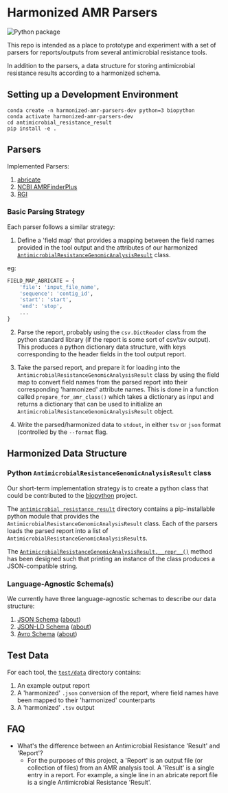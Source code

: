 # Harmonized AMR Parsers

![Python package](https://github.com/dfornika/harmonized-amr-parsers/workflows/Python%20package/badge.svg)

This repo is intended as a place to prototype and experiment with a set of parsers for reports/outputs from several
antimicrobial resistance tools.

In addition to the parsers, a data structure for storing antimicrobial resistance results according to a harmonized schema.

## Setting up a Development Environment

```
conda create -n harmonized-amr-parsers-dev python=3 biopython
conda activate harmonized-amr-parsers-dev
cd antimicrobial_resistance_result
pip install -e .
```

## Parsers

Implemented Parsers:

1. [abricate](parsers/abricate_report_parser.py)
2. [NCBI AMRFinderPlus](parsers/ncbiamrfinderplus_report_parser.py)
3. [RGI](parsers/rgi_report_parser.py)

### Basic Parsing Strategy

Each parser follows a similar strategy:

1. Define a 'field map' that provides a mapping between the field names provided in the tool output and the attributes of our harmonized [`AntimicrobialResistanceGenomicAnalysisResult`](antimicrobial_resistance_result/AntimicrobialResistance/Result.py) class.

eg:

```python
FIELD_MAP_ABRICATE = {
    'file': 'input_file_name',
    'sequence': 'contig_id',
    'start': 'start',
    'end': 'stop',
    ...
}
```

2. Parse the report, probably using the `csv.DictReader` class from the python standard library (if the report is some sort of csv/tsv output). This produces a python dictionary data structure, with keys corresponding to the header fields in the tool output report.

3. Take the parsed report, and prepare it for loading into the `AntimicrobialResistanceGenomicAnalysisResult` class by using the field map to convert field names from the parsed report into their corresponding 'harmonized' attribute names. This is done in a function called `prepare_for_amr_class()` which takes a dictionary as input and returns a dictionary that can be used to initialize an `AntimicrobialResistanceGenomicAnalysisResult` object.

4. Write the parsed/harmonized data to `stdout`, in either `tsv` or `json` format (controlled by the `--format` flag.

## Harmonized Data Structure

### Python `AntimicrobialResistanceGenomicAnalysisResult` class

Our short-term implementation strategy is to create a python class that could be contributed to the [biopython](https://biopython.org/) project.

The [`antimicrobial_resistance_result`](antimicrobial_resistance_result) directory contains a pip-installable python module that provides the `AntimicrobialResistanceGenomicAnalysisResult` class. Each of the parsers loads the parsed report into a list of `AntimicrobialResistanceGenomicAnalysisResult`s.

The [`AntimicrobialResistanceGenomicAnalysisResult.__repr__()`](https://github.com/pha4ge/harmonized-amr-parsers/blob/3bb8f40360e49a0be397ac884ba31e17a73a1452/antimicrobial_resistance_result/AntimicrobialResistance/Result.py#L65-L66) method has been designed such that printing an instance of the class produces a JSON-compatible string.

### Language-Agnostic Schema(s)

We currently have three language-agnostic schemas to describe our data structure:

1. [JSON Schema](schema/antimicrobial_resistance_genomic_analysis_result.schema.json) ([about](https://json-schema.org/))
2. [JSON-LD Schema](schema/antimicrobial_resistance_genomic_analysis_result.schema.jsonld) ([about](https://json-ld.org/))
3. [Avro Schema](schema/antimicrobial_resistance_genomic_analysis_result.schema.avro) ([about](https://avro.apache.org/docs/current/#schemas))

## Test Data

For each tool, the [`test/data`](test/data) directory contains:

1. An example output report
2. A 'harmonized' `.json` conversion of the report, where field names have been mapped to their 'harmonized' counterparts
3. A 'harmonized' `.tsv` output

## FAQ

* What's the difference between an Antimicrobial Resistance 'Result' and 'Report'?
  * For the purposes of this project, a 'Report' is an output file (or collection of files) from an AMR analysis tool.
    A 'Result' is a single entry in a report. For example, a single line in an abricate report file is a single Antimicrobial
    Resistance 'Result'.
